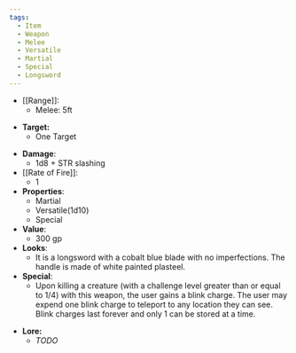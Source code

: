 ```yaml
---
tags:
  - Item
  - Weapon
  - Melee
  - Versatile
  - Martial
  - Special
  - Longsword
---
```

* [[Range]]:
	* Melee: 5ft
- **Target:**
	- One Target
* **Damage**:
	* 1d8 + STR slashing
* [[Rate of Fire]]:
	* 1
* **Properties**:
	* Martial
	* Versatile(1d10)
	* Special
* **Value**:
	* 300 gp
* **Looks**:
	* It is a longsword with a cobalt blue blade with no imperfections. The handle is made of white painted plasteel.
* **Special**:
	* Upon killing a creature (with a challenge level greater than or equal to 1/4) with this weapon, the user gains a blink charge. The user may expend one blink charge to teleport to any location they can see. Blink charges last forever and only 1 can be stored at a time.
- **Lore:**
	- *TODO*